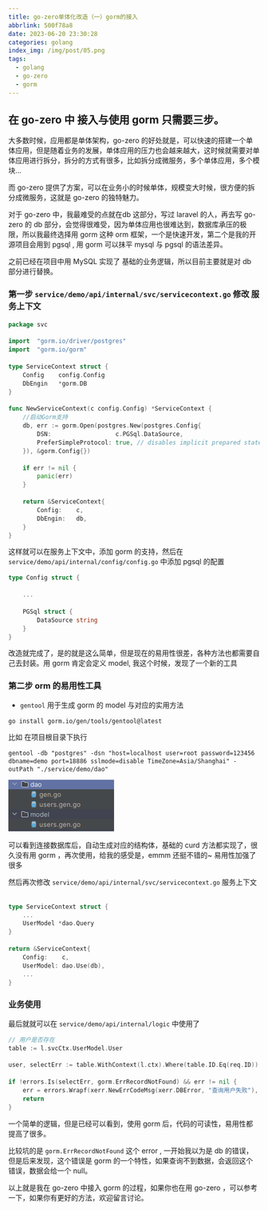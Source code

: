 ```yaml
---
title: go-zero单体化改造（一）gorm的接入
abbrlink: 500f78a8
date: 2023-06-20 23:30:28
categories: golang
index_img: /img/post/05.png
tags:
  - golang
  - go-zero
  - gorm
---
```


## 在 go-zero 中 接入与使用 gorm 只需要三步。

大多数时候，应用都是单体架构，go-zero 的好处就是，可以快速的搭建一个单体应用，但是随着业务的发展，单体应用的压力也会越来越大，这时候就需要对单体应用进行拆分，拆分的方式有很多，比如拆分成微服务，多个单体应用，多个模块...

而 go-zero 提供了方案，可以在业务小的时候单体，规模变大时候，很方便的拆分成微服务，这就是 go-zero 的独特魅力。

对于 go-zero 中，我最难受的点就在db 这部分，写过 laravel 的人，再去写 go-zero 的 db 部分，会觉得很难受，因为单体应用也很难达到，数据库承压的极限，所以我最终选择用 gorm 这种 orm 框架，一个是快速开发，第二个是我的开源项目会用到 pgsql , 用 gorm 可以抹平 mysql 与 pgsql 的语法差异。

之前已经在项目中用 MySQL 实现了 基础的业务逻辑，所以目前主要就是对 db 部分进行替换。

### 第一步 `service/demo/api/internal/svc/servicecontext.go` 修改 服务上下文

```go
package svc

import	"gorm.io/driver/postgres"
import	"gorm.io/gorm"

type ServiceContext struct {
	Config    config.Config
	DbEngin   *gorm.DB
}

func NewServiceContext(c config.Config) *ServiceContext {
	//启动Gorm支持
	db, err := gorm.Open(postgres.New(postgres.Config{
		DSN:                  c.PGSql.DataSource,
		PreferSimpleProtocol: true, // disables implicit prepared statement usage
	}), &gorm.Config{})

	if err != nil {
		panic(err)
	}

	return &ServiceContext{
		Config:    c,
		DbEngin:   db,
	}
}
```

这样就可以在服务上下文中，添加 gorm 的支持，然后在 `service/demo/api/internal/config/config.go` 中添加 pgsql 的配置

```go
type Config struct {
	
	...
	
	PGSql struct {
		DataSource string
	}
}
```
改造就完成了，是的就是这么简单，但是现在的易用性很差，各种方法也都需要自己去封装。用 gorm 肯定会定义 model, 我这个时候，发现了一个新的工具

### 第二步 orm 的易用性工具

- `gentool` 用于生成 gorm 的 model 与对应的实用方法

```shell
go install gorm.io/gen/tools/gentool@latest
```

比如 在项目根目录下执行
```shell
gentool -db "postgres" -dsn "host=localhost user=root password=123456 dbname=demo port=18886 sslmode=disable TimeZone=Asia/Shanghai" -outPath "./service/demo/dao"
```

![/img/go-zero01.png](/img/go-zero01.png)

可以看到连接数据库后，自动生成对应的结构体，基础的 curd 方法都实现了，很久没有用 gorm ，再次使用，给我的感受是，emmm 还挺不错的~ 易用性加强了很多

然后再次修改 `service/demo/api/internal/svc/servicecontext.go` 服务上下文

```go

type ServiceContext struct {
	...
	UserModel *dao.Query
}

return &ServiceContext{
    Config:    c,
    UserModel: dao.Use(db),
	...
}
```

### 业务使用
最后就就可以在 `service/demo/api/internal/logic` 中使用了

```go
// 用户是否存在
table := l.svcCtx.UserModel.User

user, selectErr := table.WithContext(l.ctx).Where(table.ID.Eq(req.ID)).First()

if !errors.Is(selectErr, gorm.ErrRecordNotFound) && err != nil {
    err = errors.Wrapf(xerr.NewErrCodeMsg(xerr.DBError, "查询用户失败"), "查询用户失败 %v", err)
    return
}

```

一个简单的逻辑，但是已经可以看到，使用 gorm 后，代码的可读性，易用性都提高了很多。

比较坑的是 `gorm.ErrRecordNotFound` 这个 error , 一开始我以为是 db 的错误，但是后来发现，这个错误是 gorm 的一个特性，如果查询不到数据，会返回这个错误，数据会给一个 null。

以上就是我在 go-zero 中接入 gorm 的过程，如果你也在用 go-zero ，可以参考一下，如果你有更好的方法，欢迎留言讨论。